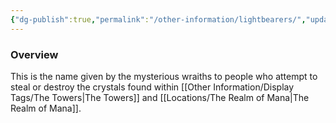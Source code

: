 ```yaml
---
{"dg-publish":true,"permalink":"/other-information/lightbearers/","updated":"2025-06-10T19:10:49.839+01:00"}
---
```



### Overview
This is the name given by the mysterious wraiths to people who attempt to steal or destroy the crystals found within [[Other Information/Display Tags/The Towers\|The Towers]] and [[Locations/The Realm of Mana\|The Realm of Mana]].